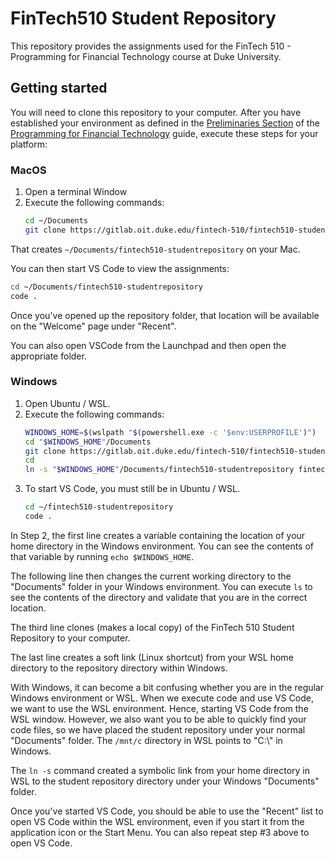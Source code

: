 # FinTech510 Student Repository

This repository provides the assignments used for the FinTech 510 - 
Programming for Financial Technology course at Duke University.

## Getting started
You will need to clone this repository to your computer.  After you have 
established your environment as defined in the [Preliminaries Section](https://fintechpython.pages.oit.duke.edu/jupyternotebooks/0-Preliminaries/01-Environment.html)
of the [Programming for Financial Technology](https://duke.is/FTGuide) guide, 
execute these steps for your platform:
 
### MacOS
1. Open a terminal Window
2. Execute the following commands:
   ```bash
   cd ~/Documents
   git clone https://gitlab.oit.duke.edu/fintech-510/fintech510-studentrepository
   ```
   
That creates `~/Documents/fintech510-studentrepository` on your Mac.

You can then start VS Code to view the assignments:
```bash
cd ~/Documents/fintech510-studentrepository
code .
```

Once you've opened up the repository folder, that location will be available
on the "Welcome" page under "Recent".  

You can also open VSCode from the Launchpad and then open the appropriate folder.

### Windows
1. Open Ubuntu / WSL.
2. Execute the following commands:
   ```bash
   WINDOWS_HOME=$(wslpath "$(powershell.exe -c '$env:USERPROFILE')")
   cd "$WINDOWS_HOME"/Documents
   git clone https://gitlab.oit.duke.edu/fintech-510/fintech510-studentrepository
   cd
   ln -s "$WINDOWS_HOME"/Documents/fintech510-studentrepository fintech510-studentrepository
   ```
3. To start VS Code, you must still be in Ubuntu / WSL.
   ```bash
   cd ~/fintech510-studentrepository
   code .
   ```

In Step 2, the first line creates a variable containing the location of
your home directory in the Windows environment.  You can see the contents of that
variable by running `echo $WINDOWS_HOME`.

The following line then changes the current working directory to the "Documents" folder
in your Windows environment. You can execute `ls` to see the contents of
the directory and validate that you are in the correct location.

The third line clones (makes a local copy) of the FinTech 510 Student Repository
to your computer.

The last line creates a soft link (Linux shortcut) from your WSL home directory
to the repository directory within Windows.
   
With Windows, it can become a bit confusing whether you are in the 
regular Windows environment or WSL. When we execute code and use VS Code, we
want to use the WSL environment. Hence, starting VS Code from the WSL
window.  However, we also want you to be able to quickly find your code files, 
so we have placed the student repository under your normal "Documents" folder. 
The `/mnt/c` directory in WSL points to "C:\\" in Windows.

The `ln -s` command created a symbolic link from your home directory in WSL
to the student repository directory under your Windows "Documents" folder.

Once you've started VS Code, you should be able to use the "Recent" list to open
VS Code within the WSL environment, even if you start it from the application icon
or the Start Menu.  You can also repeat step #3 above to open VS Code.

